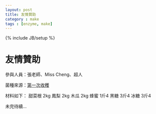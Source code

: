 ```yaml
---
layout: post
title: 友情贊助
category : make
tags : [enzyme, make]
---
```

{% include JB/setup %}

# 友情贊助

參與人員：張老師、Miss Cheng、超人

菌種來源：[第一次收穫](http://blog.tenzenway.com/make/2011/08/18/first-harvest)

材料如下：
    甜菜根 2kg
    鳳梨 2kg
    木瓜 2kg
    蜂蜜 1斤4
    黑糖 3斤4
    冰糖 3斤4

未完待續...

